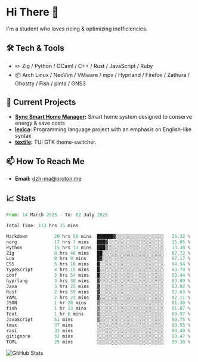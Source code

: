 # Hi There 👋
I'm a student who loves ricing & optimizing inefficiencies.
## 🛠️ Tech & Tools
- ✏️  Zig / Python / OCaml / C++ / Rust / JavaScript / Ruby
- 📦 Arch Linux / NeoVim / VMware / mpv / Hyprland / Firefox / Zathura / Ghostty / Fish / pinta / GNS3
## 🔭 Current Projects
- **[Sync Smart Home Manager](https://github.com/dzh-ma/sync):** Smart home system designed to conserve energy & save costs
- **[lexica](https://github.com/dzh-ma/lexica):** Programming language project with an emphasis on English-like syntax
- **[textile](https://github.com/dzh-ma/textile):** TUI GTK theme-switcher.
## 📫 How To Reach Me
- **Email:** [dzh-ma@proton.me](mailto:dzh-ma@proton.me)
## 📈 Stats
<!--START_SECTION:waka-->

```rust
From: 14 March 2025 - To: 02 July 2025

Total Time: 113 hrs 35 mins

Markdown          29 hrs 56 mins  ██████▓░░░░░░░░░░░░░░░░░░   26.32 %
norg              17 hrs 7 mins   ███▓░░░░░░░░░░░░░░░░░░░░░   15.05 %
Python            15 hrs 13 mins  ███▒░░░░░░░░░░░░░░░░░░░░░   13.38 %
Zig               8 hrs 46 mins   ██░░░░░░░░░░░░░░░░░░░░░░░   07.72 %
Lua               8 hrs 9 mins    █▓░░░░░░░░░░░░░░░░░░░░░░░   07.17 %
CSS               5 hrs 10 mins   █░░░░░░░░░░░░░░░░░░░░░░░░   04.54 %
TypeScript        4 hrs 15 mins   █░░░░░░░░░░░░░░░░░░░░░░░░   03.74 %
conf              3 hrs 54 mins   █░░░░░░░░░░░░░░░░░░░░░░░░   03.44 %
hyprlang          3 hrs 30 mins   ▓░░░░░░░░░░░░░░░░░░░░░░░░   03.09 %
Java              3 hrs 25 mins   ▓░░░░░░░░░░░░░░░░░░░░░░░░   03.02 %
Rust              2 hrs 59 mins   ▓░░░░░░░░░░░░░░░░░░░░░░░░   02.63 %
YAML              2 hrs 23 mins   ▓░░░░░░░░░░░░░░░░░░░░░░░░   02.11 %
JSON              1 hr 28 mins    ▒░░░░░░░░░░░░░░░░░░░░░░░░   01.30 %
fish              1 hr 13 mins    ▒░░░░░░░░░░░░░░░░░░░░░░░░   01.07 %
Text              1 hr 6 mins     ▒░░░░░░░░░░░░░░░░░░░░░░░░   00.97 %
JavaScript        51 mins         ▒░░░░░░░░░░░░░░░░░░░░░░░░   00.75 %
tmux              37 mins         ░░░░░░░░░░░░░░░░░░░░░░░░░   00.55 %
rasi              33 mins         ░░░░░░░░░░░░░░░░░░░░░░░░░   00.49 %
gitignore         32 mins         ░░░░░░░░░░░░░░░░░░░░░░░░░   00.47 %
TOML              25 mins         ░░░░░░░░░░░░░░░░░░░░░░░░░   00.38 %
```

<!--END_SECTION:waka-->

![GitHub Stats](https://github-readme-stats.vercel.app/api?username=dzh-ma&show_icons=true&theme=transparent)
